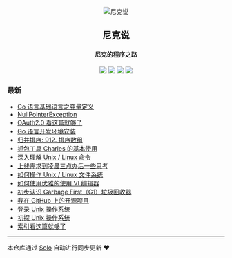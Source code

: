 <p align="center"><img alt="尼克说" src="https://static.b3log.org/images/brand/solo-32.png"></p><h2 align="center">
尼克说
</h2>

<h4 align="center">尼克的程序之路</h4>
<p align="center"><a title="尼克说" target="_blank" href="https://github.com/superstonne/solo-blog"><img src="https://img.shields.io/github/last-commit/superstonne/solo-blog.svg?style=flat-square&color=FF9900"></a>
<a title="GitHub repo size in bytes" target="_blank" href="https://github.com/superstonne/solo-blog"><img src="https://img.shields.io/github/repo-size/superstonne/solo-blog.svg?style=flat-square"></a>
<a title="Solo Version" target="_blank" href="https://github.com/b3log/solo/releases"><img src="https://img.shields.io/badge/solo-3.6.3-f1e05a.svg?style=flat-square&color=blueviolet"></a>
<a title="Hits" target="_blank" href="https://github.com/b3log/hits"><img src="https://hits.b3log.org/superstonne/solo-blog.svg"></a></p>

### 最新

* [Go 语言基础语言之变量定义](http://www.download-pictures.com/articles/2019/09/15/1568534448165.html)
* [ NullPointerException](http://www.download-pictures.com/articles/2019/09/15/1568518328417.html)
* [OAuth2.0 看这篇就够了](http://www.download-pictures.com/articles/2019/09/13/1568349736113.html)
* [Go 语言开发环境安装](http://www.download-pictures.com/articles/2019/09/01/1567321418649.html)
* [归并排序: 912. 排序数组](http://www.download-pictures.com/articles/2019/08/26/1566834139431.html)
* [抓包工具 Charles 的基本使用](http://www.download-pictures.com/articles/2019/08/18/1566124399727.html)
* [深入理解 Unix / Linux 命令](http://www.download-pictures.com/articles/2019/08/17/1566043377320.html)
* [上线需求到凌晨三点办后一些思考](http://www.download-pictures.com/articles/2019/08/17/1566043108781.html)
* [如何操作 Unix / Linux 文件系统](http://www.download-pictures.com/articles/2019/08/17/1566042937860.html)
* [如何使用优雅的使用 VI 编辑器](http://www.download-pictures.com/articles/2019/08/17/1566041860696.html)
* [初步认识 Garbage First（G1）垃圾回收器](http://www.download-pictures.com/articles/2019/08/14/1565761944879.html)
* [我在 GitHub 上的开源项目](http://www.download-pictures.com/my-github-repos)
* [登录 Unix 操作系统](http://www.download-pictures.com/articles/2019/08/13/1565706244004.html)
* [初探 Unix 操作系统](http://www.download-pictures.com/articles/2019/08/13/1565705567300.html)
* [索引看这篇就够了](http://www.download-pictures.com/articles/2019/08/12/1565622910013.html)



---

本仓库通过 [Solo](https://github.com/b3log/solo) 自动进行同步更新 ❤️ 